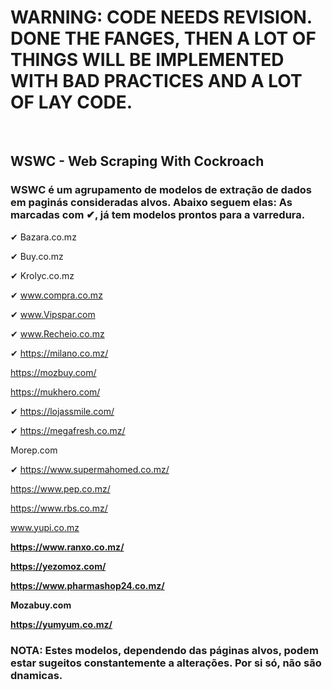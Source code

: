 <h1>WARNING: CODE NEEDS REVISION. DONE THE FANGES, THEN A LOT OF THINGS WILL BE
IMPLEMENTED WITH BAD PRACTICES AND A LOT OF LAY CODE.</h1>
<br>

<h2>WSWC - Web Scraping With Cockroach</h2>

<h3>WSWC é um agrupamento de modelos de extração de dados em paginás consideradas alvos. 
Abaixo seguem elas: As marcadas com ✔, já tem modelos prontos para a varredura.</h3>

  ✔	 Bazara.co.mz
  
  ✔	Buy.co.mz
  
  ✔	Krolyc.co.mz
  
  ✔ www.compra.co.mz
  
  ✔	www.Vipspar.com
  
  ✔	www.Recheio.co.mz
  
  ✔ https://milano.co.mz/
  
  https://mozbuy.com/
  
  https://mukhero.com/
  
  ✔ https://lojassmile.com/
  
  ✔ https://megafresh.co.mz/
  
  Morep.com
  
  ✔ https://www.supermahomed.co.mz/
  
  https://www.pep.co.mz/
  
  https://www.rbs.co.mz/
  
  www.yupi.co.mz<b>
  
  https://www.ranxo.co.mz/
  
  https://yezomoz.com/
  
  https://www.pharmashop24.co.mz/
  
  Mozabuy.com
  
  https://yumyum.co.mz/

### NOTA: Estes modelos, dependendo das páginas alvos, podem estar sugeitos constantemente a alterações. Por si só, não são dnamicas.
